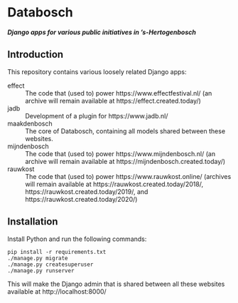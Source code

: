 # Databosch

***Django apps for various public initiatives in ’s-Hertogenbosch***

## Introduction

This repository contains various loosely related Django apps:

<dl>
  <dt>effect</dt>
  <dd>The code that (used to) power https://www.effectfestival.nl/ (an archive will remain available at https://effect.created.today/)</dd>
  <dt>jadb</dt>
  <dd>Development of a plugin for https://www.jadb.nl/</dd>
  <dt>maakdenbosch</dt>
  <dd>The core of Databosch, containing all models shared between these websites.</dd>
  <dt>mijndenbosch</dt>
  <dd>The code that (used to) power https://www.mijndenbosch.nl/ (an archive will remain available at https://mijndenbosch.created.today/)</dd>
  <dt>rauwkost</dt>
  <dd>The code that (used to) power https://www.rauwkost.online/ (archives will remain available at https://rauwkost.created.today/2018/, https://rauwkost.created.today/2019/, and https://rauwkost.created.today/2020/)</dd>
</dl>

## Installation

Install Python and run the following commands:

    pip install -r requirements.txt
    ./manage.py migrate
    ./manage.py createsuperuser
    ./manage.py runserver

This will make the Django admin that is shared between all these
websites available at http://localhost:8000/
